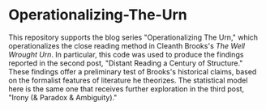 # Operationalizing-The-Urn
This repository supports the blog series "Operationalizing The Urn," which operationalizes the close reading method in Cleanth Brooks's <em>The Well Wrought Urn</em>. In particular, this code was used to produce the findings reported in the second post, "Distant Reading a Century of Structure." These findings offer a preliminary test of Brooks's historical claims, based on the formalist features of literature he theorizes. The statistical model here is the same one that receives further exploration in the third post, "Irony (& Paradox & Ambiguity)."
